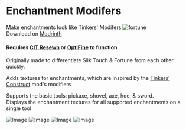 # Enchantment Modifers

Make enchantments look like Tinkers' Modifers ![fortune](https://user-images.githubusercontent.com/65592600/235930835-d9fa23c8-3c49-45bd-8d00-f45dd058ab06.png)<br/>
Download on [Modrinth](https://modrinth.com/resourcepack/enchantment-modifiers)

#### Requires [CIT Resewn](https://modrinth.com/mod/cit-resewn) or [OptiFine](https://www.optifine.net/home) to function

Originally made to differentiate Silk Touch & Fortune from each other quickly.<br>

Adds textures for enchantments, which are inspired by the [Tinkers' Construct](https://modrinth.com/mod/tinkers-construct) mod's modifiers

Supports the basic tools: pickaxe, shovel, axe, hoe, & sword.<br>
Displays the enchantment textures for all supported enchantments on a single tool

![Image](https://cdn-raw.modrinth.com/data/SuJ8zxjT/images/5ffa7e8483c634edef69465e3aefca277a5d4d7a.png)
![Image](https://cdn-raw.modrinth.com/data/SuJ8zxjT/images/40c893c05f4b2b2ed4c276ef0aeb4a3480eb443a.png)
![Image](https://cdn-raw.modrinth.com/data/SuJ8zxjT/images/f62875f9df98e05f75a360c7cf4373160eb9c026.png)
![Image](https://cdn-raw.modrinth.com/data/SuJ8zxjT/images/a701527d3a258dc095d7f39210831538c51d6cad.png)
